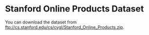 # Stanford Online Products Dataset
You can download the dataset from ftp://cs.stanford.edu/cs/cvgl/Stanford_Online_Products.zip.

